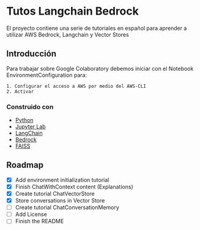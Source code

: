 # Tutos Langchain Bedrock 

El proyecto contiene una serie de tutoriales en español para aprender a utilizar AWS Bedrock, Langchain y Vector Stores

## Introducción 

Para trabajar sobre Google Colaboratory debemos iniciar con el Notebook EnvironmentConfiguration para: 

    1. Configurar el acceso a AWS por medio del AWS-CLI  
    2. Activar 

### Construido con

* [Python](https://www.python.org)
* [Jupyter Lab](https://jupyter.org)
* [LangChain](https://python.langchain.com)
* [Bedrock](https://aws.amazon.com/es/bedrock)
* [FAISS](https://github.com/facebookresearch/faiss)

<!-- ROADMAP -->
## Roadmap

- [x] Add environment initialization tutorial
- [x] Finish ChatWithContext content (Explanations)
- [x] Create tutorial ChatVectorStore
- [x] Store conversations in Vector Store
- [ ] Create tutorial ChatConversationMemory
- [ ] Add License
- [ ] Finish the README